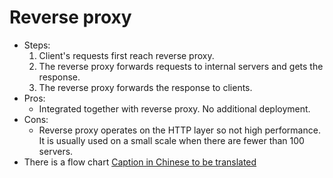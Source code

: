# Reverse proxy

* Steps: 
  1. Client's requests first reach reverse proxy. 
  2. The reverse proxy forwards requests to internal servers and gets the response. 
  3. The reverse proxy forwards the response to clients.
* Pros: 
  * Integrated together with reverse proxy. No additional deployment. 
* Cons:
  * Reverse proxy operates on the HTTP layer so not high performance. It is usually used on a small scale when there are fewer than 100 servers. 
* There is a flow chart [Caption in Chinese to be translated](https://github.com/DreamOfTheRedChamber/system-design-interviews/tree/b195bcc302b505e825a1fbccd26956fa29231553/images/loadBalancing-ReverseProxy.png)
